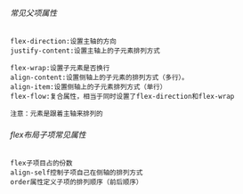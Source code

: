 ###### 常见父项属性
```
flex-direction:设置主轴的方向
justify-content:设置主轴上的子元素排列方式

flex-wrap:设置子元素是否换行
align-content:设置侧轴上的子元素的排列方式（多行）。
align-item:设置侧轴上的子元素排列方式（单行）
flex-flow:复合属性，相当于同时设置了flex-direction和flex-wrap
```
```
注意：元素是跟着主轴来排列的
```

###### flex布局子项常见属性
```
flex子项目占的份数
align-self控制子项自己在侧轴的排列方式
order属性定义子项的排列顺序（前后顺序）
```